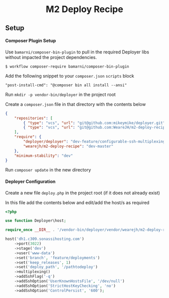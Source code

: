 <h1 align="center">M2 Deploy Recipe</h1>

## Setup

#### Composer Plugin Setup

Use `bamarni/composer-bin-plugin` to pull in the required Deployer libs without impacted the project dependencies.

```
$ workflow composer-require bamarni/composer-bin-plugin
```

Add the following snippet to your `composer.json` `scripts` block

```
"post-install-cmd": "@composer bin all install --ansi"
```

Run `mkdir -p vendor-bin/deployer` in the project root

Create a `composer.json` file in that directory with the contents below

```json
{
    "repositories": [
        { "type": "vcs", "url": "git@github.com:mikeymike/deployer.git" },
        { "type": "vcs", "url": "git@github.com:WeareJH/m2-deploy-recipe.git" }
    ],
    "require": {
        "deployer/deployer": "dev-feature/configurable-ssh-multiplexing",
        "wearejh/m2-deploy-recipe": "dev-master"
    },
    "minimum-stability": "dev"
}
```

Run `composer update` in the new directory


#### Deployer Configuration

Create a new file `deploy.php` in the project root (if it does not already exist)

In this file add the contents below and edit/add the host/s as required

```php
<?php

use function Deployer\host;

require_once __DIR__ . '/vendor-bin/deployer/vendor/wearejh/m2-deploy-recipe/recipe/bootstrap.php';

host('dh1.c309.sonassihosting.com')
    ->port(3022)
    ->stage('dev')
    ->user('www-data')
    ->set('branch', 'feature/deployments')
    ->set('keep_releases', 1)
    ->set('deploy_path', '/pathtodeploy')
    ->multiplexing()
    ->addSshFlag('-q')
    ->addSshOption('UserKnownHostsFile', '/dev/null')
    ->addSshOption('StrictHostKeyChecking', 'no')
    ->addSshOption('ControlPersist', '600');
```
